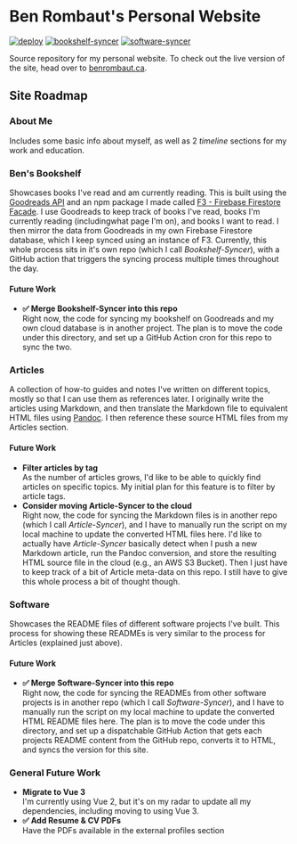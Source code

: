 # Ben Rombaut's Personal Website

[![deploy](https://github.com/brombaut/benrombautca/actions/workflows/gh_pages_deploy.yml/badge.svg)](https://github.com/brombaut/benrombautca/actions/workflows/gh_pages_deploy.yml)
[![bookshelf-syncer](https://github.com/brombaut/benrombautca/actions/workflows/sync_bookshelf.yml/badge.svg)](https://github.com/brombaut/benrombautca/actions/workflows/sync_bookshelf.yml)
[![software-syncer](https://github.com/brombaut/benrombautca/actions/workflows/sync_software.yml/badge.svg)](https://github.com/brombaut/benrombautca/actions/workflows/sync_software.yml)

Source repository for my personal website. To check out the live version of the site, head over to [benrombaut.ca](https://www.benrombaut.ca).

## **Site Roadmap**

### **About Me**

Includes some basic info about myself, as well as 2 _timeline_ sections for my work and education.

### **Ben's Bookshelf**

Showcases books I've read and am currently reading. This is built using the [Goodreads API](https://www.goodreads.com/api) and an npm package I made called [F3 - Firebase Firestore Facade](https://www.npmjs.com/package/firebase-firestore-facade). I use Goodreads to keep track of books I've read, books I'm currently reading (includingwhat page I'm on), and books I want to read. I then mirror the data from Goodreads in my own Firebase Firestore database, which I keep synced using an instance of F3. Currently, this whole process sits in it's own repo (which I call _Bookshelf-Syncer_), with a GitHub action that triggers the syncing process multiple times throughout the day.

#### Future Work

- **✅ Merge Bookshelf-Syncer into this repo**  
  Right now, the code for syncing my bookshelf on Goodreads and my own cloud database is in another project. The plan is to move the code under this directory, and set up a GitHub Action cron for this repo to sync the two.

### **Articles**

A collection of how-to guides and notes I've written on different topics, mostly so that I can use them as references later. I originally write the articles using Markdown, and then translate the Markdown file to equivalent HTML files using [Pandoc](https://pandoc.org/). I then reference these source HTML files from my Articles section.

#### Future Work

- **Filter articles by tag**  
  As the number of articles grows, I'd like to be able to quickly find articles on specific topics. My initial plan for this feature is to filter by article tags.
- **Consider moving Article-Syncer to the cloud**  
  Right now, the code for syncing the Markdown files is in another repo (which I call _Article-Syncer_), and I have to manually run the script on my local machine to update the converted HTML files here. I'd like to actually have _Article-Syncer_ basically detect when I push a new Markdown article, run the Pandoc conversion, and store the resulting HTML source file in the cloud (e.g., an AWS S3 Bucket). Then I just have to keep track of a bit of Article meta-data on this repo. I still have to give this whole process a bit of thought though.

### **Software**

Showcases the README files of different software projects I've built. This process for showing these READMEs is very similar to the process for Articles (explained just above).

#### Future Work

- **✅ Merge Software-Syncer into this repo**  
  Right now, the code for syncing the READMEs from other software projects is in another repo (which I call _Software-Syncer_), and I have to manually run the script on my local machine to update the converted HTML README files here. The plan is to move the code under this directory, and set up a dispatchable GitHub Action that gets each projects README content from the GitHub repo, converts it to HTML, and syncs the version for this site.

### **General Future Work**

- **Migrate to Vue 3**  
  I'm currently using Vue 2, but it's on my radar to update all my dependencies, including moving to using Vue 3.
- **✅ Add Resume & CV PDFs**  
  Have the PDFs available in the external profiles section
